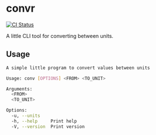 # convr

[![CI Status][ci-svg]][ci-url]

A little CLI tool for converting between units.

## Usage

```bash
A simple little program to convert values between units

Usage: conv [OPTIONS] <FROM> <TO_UNIT>

Arguments:
  <FROM>
  <TO_UNIT>

Options:
  -u, --units
  -h, --help     Print help
  -V, --version  Print version
```

[ci-svg]: https://github.com/pseudomuto/convr/actions/workflows/ci.yaml/badge.svg?branch=main
[ci-url]: https://github.com/pseudomuto/convr/actions/workflows/ci.yaml
